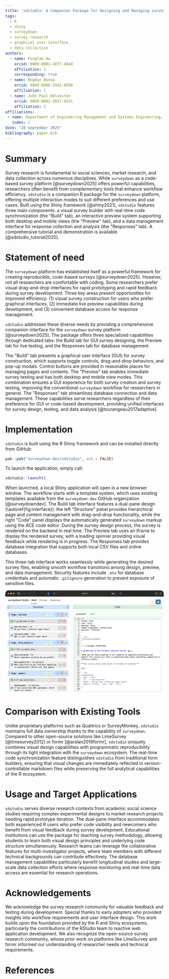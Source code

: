 ```yaml
---
title: 'sdstudio: A Companion Package for Designing and Managing surveydown Surveys'
tags:
  - R
  - shiny
  - surveydown
  - survey research
  - graphical user interface
  - data collection
authors:
  - name: Pingfan Hu
    orcid: 0009-0001-4877-4844
    affiliation: 1
    corresponding: true
  - name: Bogdan Bunea
    orcid: 0009-0006-2942-0588
    affiliation: 1
  - name: John Paul Helveston
    orcid: 0000-0002-2657-9191
    affiliation: 1
affiliations:
 - name: Department of Engineering Management and Systems Engineering, George Washington University, Washington, District of Columbia, United States of America
   index: 1
date: "28 September 2025"
bibliography: paper.bib
---
```


# Summary

Survey research is fundamental to social sciences, market research, and data collection across numerous disciplines. While `surveydown` as a code-based survey platform [@surveydown2025] offers powerful capabilities, researchers often benefit from complementary tools that enhance workflow efficiency. `sdstudio` is a companion R package for the `surveydown` platform, offering multiple interaction modes to suit different preferences and use cases. Built using the Shiny framework [@shiny2021], `sdstudio` features three main components: a visual survey builder with real-time code synchronization (the "Build" tab), an interactive preview system supporting both desktop and mobile views (the "Preview" tab), and a data management interface for response collection and analysis (the "Responses" tab). A comprehensive tutorial and demonstration is available [@sdstudio_tutorial2025].

# Statement of need

The `surveydown` platform has established itself as a powerful framework for creating reproducible, code-based surveys [@surveydown2025]. However, not all researchers are comfortable with coding. Some researchers prefer visual drag-and-drop interfaces for rapid prototyping and rapid feedback during survey development. Three key areas present opportunities for improved efficiency: (1) visual survey construction for users who prefer graphical interfaces, (2) immediate live preview capabilities during development, and (3) convenient database access for response management.

`sdstudio` addresses these diverse needs by providing a comprehensive companion interface for the `surveydown` survey platform [@surveydown2025]. The package offers three specialized capabilities through dedicated tabs: the Build tab for GUI survey designing, the Preview tab for live testing, and the Responses tab for database management.

The "Build" tab presents a graphical user interface (GUI) for survey construction, which supports toggle controls, drag-and-drop behaviors, and pop-up modals. Control buttons are provided in reasonable places for managing pages and contents. The "Preview" tab enables immediate survey testing and has both desktop and mobile view modes. This combination ensures a GUI experience for both survey creation and survey testing, improving the conventional `surveydown` workflow for researchers in general. The "Responses" tab streamlines database connection and data management. These capabilities serve researchers regardless of their preference for GUI or code-based development, providing unified interfaces for survey design, testing, and data analysis [@tourangeau2017adaptive].

# Implementation

`sdstudio` is built using the R Shiny framework and can be installed directly from GitHub:

```r
pak::pak("surveydown-dev/sdstudio", ask = FALSE)
```

To launch the application, simply call:

```r
sdstudio::launch()
```

When launched, a local Shiny application will open in a new browser window. The workflow starts with a template system, which uses existing templates available from the `surveydown-dev` GitHub organization [@surveydowndev]. The Build tab interface features a dual-pane design (\autoref{fig:interface}): the left "Structure" panel provides hierarchical page and content management with drag-and-drop functionality, while the right "Code" panel displays the automatically generated `surveydown` markup using the ACE code editor. During the survey design process, the survey is rendered on the backend in real time. The Preview tab uses an iframe to display the rendered survey, with a loading spinner providing visual feedback while rendering is in progress. The Responses tab provides database integration that supports both local CSV files and online databases.

This three-tab interface works seamlessly while generating the desired survey files, enabling smooth workflow transitions among design, preview, and data management. Security features include `.env` for database credentials and automatic `.gitignore` generation to prevent exposure of sensitive files.

![The dual-pane interface of the Build tab showing the Structure panel (left) for graphical user experience and the Code panel (right) displaying the automatically generated `survey.qmd` script.\label{fig:interface}](sdstudio.png)

# Comparison with Existing Tools

Unlike proprietary platforms such as Qualtrics or SurveyMonkey, `sdstudio` maintains full data ownership thanks to the capability of `surveydown`. Compared to other open-source solutions like LimeSurvey [@limesurvey2012] or formr [@arslan2019formr], `sdstudio` uniquely combines visual design capabilities with programmatic reproducibility through its tight integration with the `surveydown` ecosystem. The real-time code synchronization feature distinguishes `sdstudio` from traditional form builders, ensuring that visual changes are immediately reflected in version-controllable markdown files while preserving the full analytical capabilities of the R ecosystem.

# Usage and Target Applications

`sdstudio` serves diverse research contexts from academic social science studies requiring complex experimental designs to market research projects needing rapid prototype iteration. The dual-pane interface accommodates both experienced R users who prefer code visibility and newcomers who benefit from visual feedback during survey development. Educational institutions can use the package for teaching survey methodology, allowing students to learn both visual design principles and underlying code structure simultaneously. Research teams can leverage the collaborative features for multi-investigator projects, where team members with different technical backgrounds can contribute effectively. The database management capabilities particularly benefit longitudinal studies and large-scale data collection efforts where response monitoring and real-time data access are essential for research operations.

# Acknowledgements

We acknowledge the survey research community for valuable feedback and testing during development. Special thanks to early adopters who provided insights into workflow requirements and user interface design. This work builds upon the foundation provided by the R and Shiny ecosystems, particularly the contributions of the RStudio team to reactive web application development. We also recognize the open-source survey research community, whose prior work on platforms like LimeSurvey and formr informed our understanding of researcher needs and technical requirements.

# References